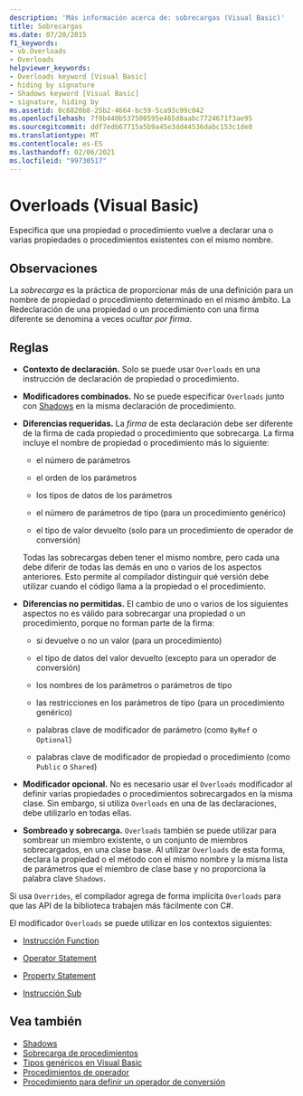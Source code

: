 ```yaml
---
description: 'Más información acerca de: sobrecargas (Visual Basic)'
title: Sobrecargas
ms.date: 07/20/2015
f1_keywords:
- vb.Overloads
- Overloads
helpviewer_keywords:
- Overloads keyword [Visual Basic]
- hiding by signature
- Shadows keyword [Visual Basic]
- signature, hiding by
ms.assetid: 0c6820b8-25b2-4664-bc59-5ca93c99c042
ms.openlocfilehash: 7f0b440b537500595e465d8aabc7724671f3ae95
ms.sourcegitcommit: ddf7edb67715a5b9a45e3dd44536dabc153c1de0
ms.translationtype: MT
ms.contentlocale: es-ES
ms.lasthandoff: 02/06/2021
ms.locfileid: "99730517"
---
```

# <a name="overloads-visual-basic"></a>Overloads (Visual Basic)

Especifica que una propiedad o procedimiento vuelve a declarar una o varias propiedades o procedimientos existentes con el mismo nombre.

## <a name="remarks"></a>Observaciones

La *sobrecarga* es la práctica de proporcionar más de una definición para un nombre de propiedad o procedimiento determinado en el mismo ámbito. La Redeclaración de una propiedad o un procedimiento con una firma diferente se denomina a veces *ocultar por firma*.

## <a name="rules"></a>Reglas

- **Contexto de declaración.** Solo se puede usar `Overloads` en una instrucción de declaración de propiedad o procedimiento.

- **Modificadores combinados.** No se puede especificar `Overloads` junto con [Shadows](shadows.md) en la misma declaración de procedimiento.

- **Diferencias requeridas.** La *firma* de esta declaración debe ser diferente de la firma de cada propiedad o procedimiento que sobrecarga. La firma incluye el nombre de propiedad o procedimiento más lo siguiente:

  - el número de parámetros

  - el orden de los parámetros

  - los tipos de datos de los parámetros

  - el número de parámetros de tipo (para un procedimiento genérico)

  - el tipo de valor devuelto (solo para un procedimiento de operador de conversión)

  Todas las sobrecargas deben tener el mismo nombre, pero cada una debe diferir de todas las demás en uno o varios de los aspectos anteriores. Esto permite al compilador distinguir qué versión debe utilizar cuando el código llama a la propiedad o el procedimiento.

- **Diferencias no permitidas.** El cambio de uno o varios de los siguientes aspectos no es válido para sobrecargar una propiedad o un procedimiento, porque no forman parte de la firma:

  - si devuelve o no un valor (para un procedimiento)

  - el tipo de datos del valor devuelto (excepto para un operador de conversión)

  - los nombres de los parámetros o parámetros de tipo

  - las restricciones en los parámetros de tipo (para un procedimiento genérico)

  - palabras clave de modificador de parámetro (como `ByRef` o `Optional`)

  - palabras clave de modificador de propiedad o procedimiento (como `Public` o `Shared`)

- **Modificador opcional.** No es necesario usar el `Overloads` modificador al definir varias propiedades o procedimientos sobrecargados en la misma clase. Sin embargo, si utiliza `Overloads` en una de las declaraciones, debe utilizarlo en todas ellas.

- **Sombreado y sobrecarga.** `Overloads` también se puede utilizar para sombrear un miembro existente, o un conjunto de miembros sobrecargados, en una clase base. Al utilizar `Overloads` de esta forma, declara la propiedad o el método con el mismo nombre y la misma lista de parámetros que el miembro de clase base y no proporciona la palabra clave `Shadows`.

Si usa `Overrides`, el compilador agrega de forma implícita `Overloads` para que las API de la biblioteca trabajen más fácilmente con C#.

El modificador `Overloads` se puede utilizar en los contextos siguientes:

- [Instrucción Function](../statements/function-statement.md)

- [Operator Statement](../statements/operator-statement.md)

- [Property Statement](../statements/property-statement.md)

- [Instrucción Sub](../statements/sub-statement.md)

## <a name="see-also"></a>Vea también

- [Shadows](shadows.md)
- [Sobrecarga de procedimientos](../../programming-guide/language-features/procedures/procedure-overloading.md)
- [Tipos genéricos en Visual Basic](../../programming-guide/language-features/data-types/generic-types.md)
- [Procedimientos de operador](../../programming-guide/language-features/procedures/operator-procedures.md)
- [Procedimiento para definir un operador de conversión](../../programming-guide/language-features/procedures/how-to-define-a-conversion-operator.md)
